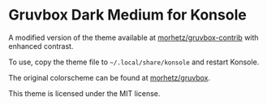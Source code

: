 # Gruvbox Dark Medium for Konsole

A modified version of the theme available at [morhetz/gruvbox-contrib](https://github.com/morhetz/gruvbox-contrib/blob/master/konsole/Gruvbox_dark.colorscheme) with enhanced contrast.

To use, copy the theme file to `~/.local/share/konsole` and restart Konsole.

The original colorscheme can be found at [morhetz/gruvbox](https://github.com/morhetz/gruvbox).

This theme is licensed under the MIT license.
